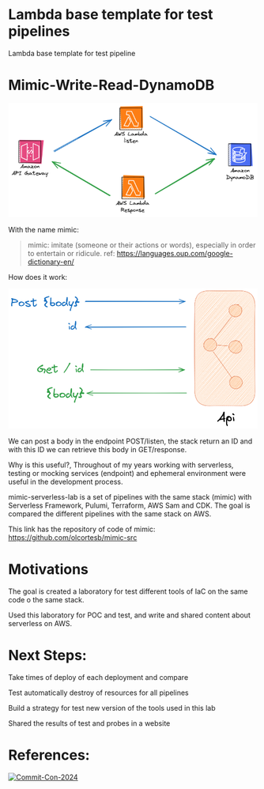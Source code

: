 # Lambda base template for test pipelines
Lambda base template for test pipeline

# Mimic-Write-Read-DynamoDB

![image](./docs/1.png)

With the name mimic:

> mimic: imitate (someone or their actions or words), especially in order to entertain or ridicule.
 ref: https://languages.oup.com/google-dictionary-en/

How does it work:

![image](./docs/2.png)

We can post a body in the endpoint POST/listen, the stack return an ID and with this ID we can retrieve this body in GET/response.

Why is this useful?, Throughout of my years working with serverless, testing or mocking services (endpoint) and ephemeral environment were useful in the development process.

mimic-serverless-lab is a set of pipelines with the same stack (mimic) with Serverless Framework, Pulumi, Terraform, AWS Sam and CDK. The goal is compared the different pipelines with the same stack on AWS.

This link has the repository of code of mimic: https://github.com/olcortesb/mimic-src


# Motivations

The goal is created a laboratory for test different tools of IaC on the same code o the same stack.

Used this laboratory for POC and test, and write and shared content about serverless on AWS.

# Next Steps:

Take times of deploy of each deployment and compare

Test automatically destroy of resources for all pipelines

Build a strategy for test new version of the tools used in this lab

Shared the results of test and probes in a website

# References:

[![Commit-Con-2024](https://img.youtube.com/vi/2pu0ojBH7hI/0.jpg)](https://www.youtube.com/watch?v=2pu0ojBH7hI)